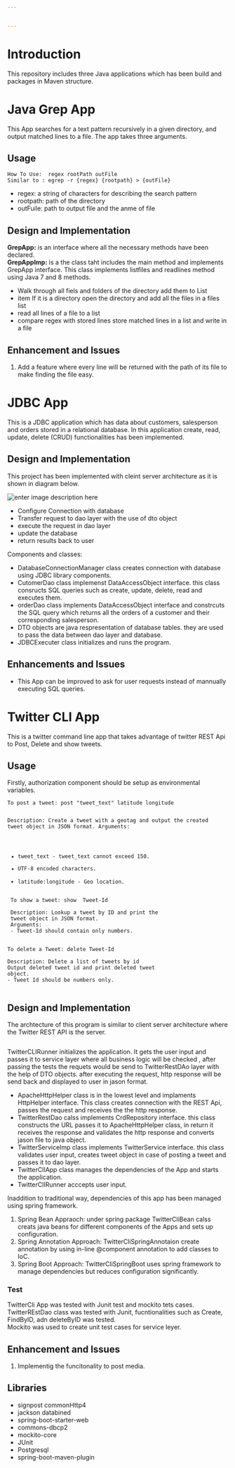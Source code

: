 ```yaml
---


---
```


<h1 id="introduction">Introduction</h1>
<p>This repository includes three Java applications which has been build and packages in Maven structure.</p>
<h1 id="java-grep-app">Java Grep App</h1>
<p>This App searches for a text pattern recursively in a given directory, and output matched lines to a file. The app takes three arguments.</p>
<h2 id="usage">Usage</h2>
<pre><code>How To Use:  regex rootPath outFile
Similar to : egrep -r {regex} {rootpath} &gt; {outFile}
</code></pre>
<ul>
<li>regex: a string of characters for describing the search pattern</li>
<li>rootpath: path of the directory</li>
<li>outFuile: path to output file and the anme of file</li>
</ul>
<h2 id="design-and-implementation">Design and Implementation</h2>
<p><strong>GrepApp:</strong> is an interface where all the necessary methods have been declared.<br>
<strong>GrepAppImp:</strong> is a the class taht includes the main method and implements GrepApp interface.  This class implements listfiles and readlines method using Java 7 and 8 methods.</p>
<ul>
<li>Walk through all fiels and folders of the directory add them to List</li>
<li>item  If it is a directory open the directory and add all the files in a files list</li>
<li>read all lines of a file to a list</li>
<li>compare regex with stored lines  store matched lines in a list and write in a file</li>
</ul>
<h2 id="enhancement-and-issues">Enhancement and Issues</h2>
<ol>
<li>Add a feature where every line will be returned with the path of its file to make finding the file easy.</li>
</ol>
<h1 id="jdbc-app">JDBC App</h1>
<p>This is a JDBC application which has data about customers, salesperson and orders stored in a relational database. In this application create, read, update, delete (CRUD) functionalities has been implemented.</p>
<h2 id="design-and-implementation-1">Design and Implementation</h2>
<p>This project has been implemented with cleint server architecture as it is shown in diagram below.</p>
<p><img src="https://lh3.googleusercontent.com/8nJABnxl-4NyYAnVxHEk78ruL9KlO9TxT1g4Z70eya-2uw6-7X6sQAilUME1fb4sRNj9HOR0KhY" alt="enter image description here" title="JDBC App Architecture"></p>
<ul>
<li>Configure Connection with database</li>
<li>Transfer request to dao layer with the use of dto object</li>
<li>execute the request in dao layer</li>
<li>update the database</li>
<li>return results back to user</li>
</ul>
<p>Components and classes:</p>
<ul>
<li>DatabaseConnectionManager class creates connection with database using JDBC library components.</li>
<li>CutomerDao class implemenst DataAccessObject interface. this class consructs SQL queries such as create, update, delete, read and executes them.</li>
<li>orderDao class implements DataAccessObject interface and constrcuts the SQL query which returns all the orders of a customer and their corresponding salesperson.</li>
<li>DTO objects are java respresentation of database tables. they are used to pass the data between dao layer and database.</li>
<li>JDBCExecuter class initializes and runs the program.</li>
</ul>
<h2 id="enhancements-and-issues">Enhancements and Issues</h2>
<ul>
<li>This App can be improved to ask for user requests instead of mannually executing SQL queries.</li>
</ul>
<h1 id="twitter-cli-app">Twitter CLI App</h1>
<p>This is a twitter command line app that takes advantage of twitter REST Api to Post, Delete and show tweets.</p>
<h2 id="usage-1">Usage</h2>
<p>Firstly, authorization component should be setup as environmental variables.</p>
<pre><code>To post a tweet: post "tweet_text" latitude longitude 

Description: Create a tweet with a geotag and output the created 
tweet object in JSON format.
Arguments:

 - tweet_text - tweet_text cannot exceed 150.
 -  UTF-8 encoded characters.
 -  latitude:longitude - Geo location.
</code></pre>
<pre><code> To show a tweet: show  Tweet-Id
 
 Description: Lookup a tweet by ID and print the
 tweet object in JSON format.
 Arguments:
 - Tweet-Id should contain only numbers.
 
</code></pre>
<pre><code>To delete a Tweet: delete Tweet-Id

Description: Delete a list of tweets by id
Output deleted tweet id and print deleted tweet
object.
- Tweet Id should be numbers only.

</code></pre>
<h2 id="design-and-implementation-2">Design and Implementation</h2>
<p>The archtecture of this program is similar to client server architecture where the Twitter REST API is the server.</p>
<p><img src="https://lh3.googleusercontent.com/X_a-vud_XPo9nJFXDFapwaxLw0p3RYPIRtzpteQjAePl2UwmOAlfHpQ_SLtlGO4mMcvKQu9JW4Y" alt="" title="twitterApp Archtect"></p>
<p>TwitterCLIRunner initializes the application. It gets the user input and passes it to service layer where all business logic will be checked , after passing the tests the requets would be send to TwitterRestDAo layer with the help of DTO objects. after executing the request, http response will be send back and displayed to user in jason format.</p>
<ul>
<li>ApacheHttpHelper class is in the lowest level and implaments HttpHelper interface. This class creates connection with the REST Api, passes the request and receives the the http response.</li>
<li>TwitterRestDao calss implements CrdRepository interface. this class constructs the URL passes it to ApacheHttpHelper class, in return it receives the response and validates the http response and converts jason file to java object.</li>
<li>TwitterServiceImp class implements TwitterService interface. this class validates user input, creates tweet object in case of posting a tweet and passes it to dao layer.</li>
<li>TwitterClIApp class manages the dependencies of the App and starts the application.</li>
<li>TwitterClIRunner acccepts user input.</li>
</ul>
<p>Inaddition to traditional way,  dependencies of this app has been managed using spring framework.</p>
<ol>
<li>Spring Bean Appraoch: under spring package TwitterCliBean calss creats java beans for different components of the Apps and sets up configuration.</li>
<li>Spring Annotation Approach: TwitterCliSpringAnnotaion create annotation by using in-line @component annotation to add classes to IoC.</li>
<li>Spring Boot Approach: TwitterCliSpringBoot uses spring framework to manage dependencies but reduces configuration significantly.</li>
</ol>
<h3 id="test">Test</h3>
<p>TwitterCli App was tested with Junit test and mockito tets cases.<br>
TwitterREstDao class was tested with Junit, fucntionalities such as Create, FindByID, adn deleteByID was tested.<br>
Mockito was used to create unit test cases for service leyer.</p>
<h2 id="enhancement-and-issues-1">Enhancement and Issues</h2>
<ol>
<li>Implementig the funcitonality to post media.</li>
</ol>
<h2 id="libraries">Libraries</h2>
<ul>
<li>signpost commonHttp4</li>
<li>jackson databined</li>
<li>spring-boot-starter-web</li>
<li>commons-dbcp2</li>
<li>mockito-core</li>
<li>JUnit</li>
<li>Postgresql</li>
<li>spring-boot-maven-plugin</li>
</ul>

